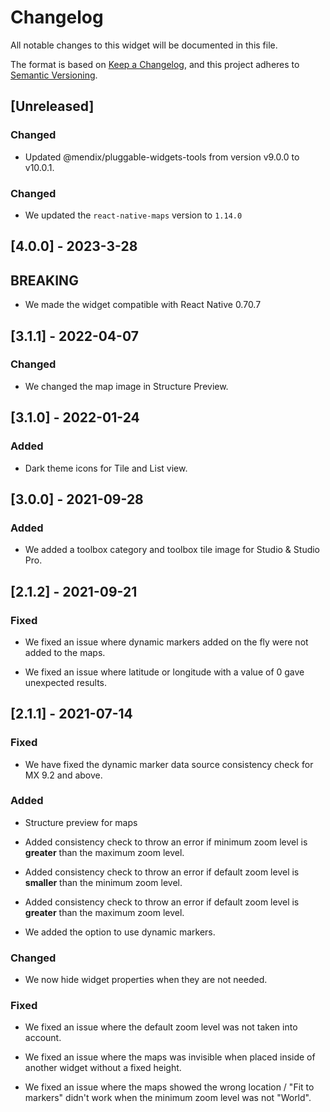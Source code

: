 # Changelog

All notable changes to this widget will be documented in this file.

The format is based on [Keep a Changelog](https://keepachangelog.com/en/1.0.0/), and this project adheres to [Semantic Versioning](https://semver.org/spec/v2.0.0.html).

## [Unreleased]

### Changed

-   Updated @mendix/pluggable-widgets-tools from version v9.0.0 to v10.0.1.

### Changed

-   We updated the `react-native-maps` version to `1.14.0`

## [4.0.0] - 2023-3-28

## BREAKING

-   We made the widget compatible with React Native 0.70.7

## [3.1.1] - 2022-04-07

### Changed

-   We changed the map image in Structure Preview.

## [3.1.0] - 2022-01-24

### Added

-   Dark theme icons for Tile and List view.

## [3.0.0] - 2021-09-28

### Added

-   We added a toolbox category and toolbox tile image for Studio & Studio Pro.

## [2.1.2] - 2021-09-21

### Fixed

-   We fixed an issue where dynamic markers added on the fly were not added to the maps.

-   We fixed an issue where latitude or longitude with a value of 0 gave unexpected results.

## [2.1.1] - 2021-07-14

### Fixed

-   We have fixed the dynamic marker data source consistency check for MX 9.2 and above.

### Added

-   Structure preview for maps

-   Added consistency check to throw an error if minimum zoom level is **greater** than the maximum zoom level.

-   Added consistency check to throw an error if default zoom level is **smaller** than the minimum zoom level.

-   Added consistency check to throw an error if default zoom level is **greater** than the maximum zoom level.

-   We added the option to use dynamic markers.

### Changed

-   We now hide widget properties when they are not needed.

### Fixed

-   We fixed an issue where the default zoom level was not taken into account.

-   We fixed an issue where the maps was invisible when placed inside of another widget without a fixed height.

-   We fixed an issue where the maps showed the wrong location / "Fit to markers" didn't work when the minimum zoom level was not "World".
